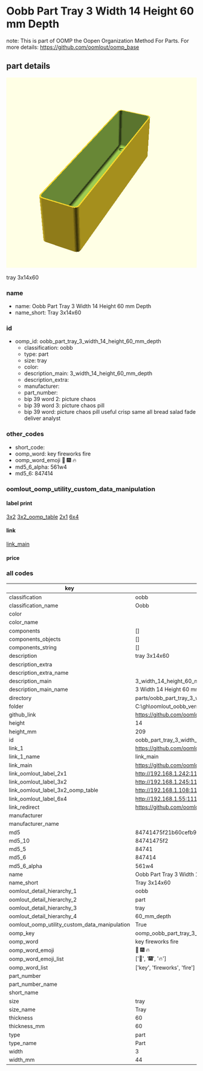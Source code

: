 # Oobb Part Tray 3 Width 14 Height 60 mm Depth  

note: This is part of OOMP the Oopen Organization Method For Parts. For more details: https://github.com/oomlout/oomp_base

##  part details
  

[![](3dpr.png)](3dpr.png)

tray 3x14x60



### name
* name: Oobb Part Tray 3 Width 14 Height 60 mm Depth
* name_short: Tray 3x14x60 
### id
* oomp_id: oobb_part_tray_3_width_14_height_60_mm_depth
  * classification: oobb
  * type: part
  * size: tray
  * color: 
  * description_main: 3_width_14_height_60_mm_depth
  * description_extra: 
  * manufacturer: 
  * part_number: 
  * bip 39 word 2: picture chaos
  * bip 39 word 3: picture chaos pill
  * bip 39 word: picture chaos pill useful crisp same all bread salad fade deliver analyst

### other_codes
* short_code: 
* oomp_word: key fireworks fire
* oomp_word_emoji :key: :fireworks: :fire:
* md5_6_alpha: 561w4
* md5_6: 847414






### oomlout_oomp_utility_custom_data_manipulation
#### label print
[3x2](http://192.168.1.245:1112/?label=oomp%20561w4)
[3x2_oomp_table](http://192.168.1.108:1112/?label=oomp%20561w4)
[2x1](http://192.168.1.242:1112/?label=oomp%20561w4)
[6x4](http://192.168.1.55:1112/?label=oomp%20561w4)    

#### link

[link_main](https://github.com/oomlout/oomlout_oobb_version_4_generated_parts/tree/main/navigation_oomp/oobb/part/tray/3_width_14_height_60_mm_depth/part)                              

#### price







### all codes 
| key | value |  
| --- | --- |  
| classification | oobb |  
| classification_name | Oobb |  
| color |  |  
| color_name |  |  
| components | [] |  
| components_objects | [] |  
| components_string | [] |  
| description | tray 3x14x60 |  
| description_extra |  |  
| description_extra_name |  |  
| description_main | 3_width_14_height_60_mm_depth |  
| description_main_name | 3 Width 14 Height 60 mm Depth |  
| directory | parts/oobb_part_tray_3_width_14_height_60_mm_depth |  
| folder | C:\gh\oomlout_oobb_version_4_generated_parts\parts\oobb_part_tray_3_width_14_height_60_mm_depth |  
| github_link | https://github.com/oomlout/oomlout_oomp_part_src/tree/main/parts/oobb_part_tray_3_width_14_height_60_mm_depth |  
| height | 14 |  
| height_mm | 209 |  
| id | oobb_part_tray_3_width_14_height_60_mm_depth |  
| link_1 | https://github.com/oomlout/oomlout_oobb_version_4_generated_parts/tree/main/navigation_oomp/oobb/part/tray/3_width_14_height_60_mm_depth/part |  
| link_1_name | link_main |  
| link_main | https://github.com/oomlout/oomlout_oobb_version_4_generated_parts/tree/main/navigation_oomp/oobb/part/tray/3_width_14_height_60_mm_depth/part |  
| link_oomlout_label_2x1 | http://192.168.1.242:1112/?label=oomp%20561w4 |  
| link_oomlout_label_3x2 | http://192.168.1.245:1112/?label=oomp%20561w4 |  
| link_oomlout_label_3x2_oomp_table | http://192.168.1.108:1112/?label=oomp%20561w4 |  
| link_oomlout_label_6x4 | http://192.168.1.55:1112/?label=oomp%20561w4 |  
| link_redirect | https://github.com/oomlout/oomlout_oobb_version_4_generated_parts/tree/main/parts/oobb_tray_03_14_60 |  
| manufacturer |  |  
| manufacturer_name |  |  
| md5 | 84741475f21b60cefb99deff49899522 |  
| md5_10 | 84741475f2 |  
| md5_5 | 84741 |  
| md5_6 | 847414 |  
| md5_6_alpha | 561w4 |  
| name | Oobb Part Tray 3 Width 14 Height 60 mm Depth |  
| name_short | Tray 3x14x60  |  
| oomlout_detail_hierarchy_1 | oobb |  
| oomlout_detail_hierarchy_2 | part |  
| oomlout_detail_hierarchy_3 | tray |  
| oomlout_detail_hierarchy_4 | 60_mm_depth |  
| oomlout_oomp_utility_custom_data_manipulation | True |  
| oomp_key | oomp_oobb_part_tray_3_width_14_height_60_mm_depth |  
| oomp_word | key fireworks fire |  
| oomp_word_emoji | :key: :fireworks: :fire: |  
| oomp_word_emoji_list | [':key:', ':fireworks:', ':fire:'] |  
| oomp_word_list | ['key', 'fireworks', 'fire'] |  
| part_number |  |  
| part_number_name |  |  
| short_name |  |  
| size | tray |  
| size_name | Tray |  
| thickness | 60 |  
| thickness_mm | 60 |  
| type | part |  
| type_name | Part |  
| width | 3 |  
| width_mm | 44 |  
